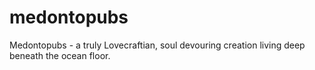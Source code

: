 medontopubs
===========

Medontopubs - a truly Lovecraftian, soul devouring creation living deep beneath the ocean floor.
